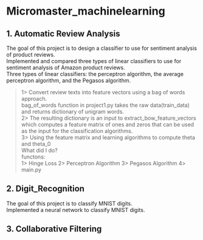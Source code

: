 # Micromaster_machinelearning
## 1. Automatic Review Analysis <br>
The goal of this project is to design a classifier to use for sentiment analysis of product reviews. <br>
Implemented and compared three types of linear classifiers to use for sentiment analysis of Amazon product reviews. <br>
Three types of linear classifiers: the perceptron algorithm, the average perceptron algorithm, and the Pegasos algorithm.<br>
> 1> Convert review texts into feature vectors using a bag of words approach. <br>
bag_of_words function in project1.py  takes the raw data(train_data) and returns dictionary of unigram words.<br> 
> 2> The resulting dictionary is an input to extract_bow_feature_vectors which computes a feature matrix of ones and zeros that can be used as the input for the classification algorithms. <br>
> 3> Using the feature matrix and learning algorithms to compute  theta and theta_0 <br>
What did I do?<br>
functons:<br>
1> Hinge Loss 2> Perceptron Algorithm 3> Pegasos Algorithm 4> main.py

## 2. Digit_Recognition <br>
The goal of this project is to classify MNIST digits.<br>
Implemented a neural network to classify MNIST digits.<br>
## 3. Collaborative Filtering <br>

